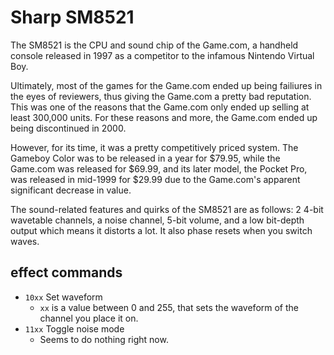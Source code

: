 # Sharp SM8521

The SM8521 is the CPU and sound chip of the Game.com, a handheld console released in 1997 as a competitor to the infamous Nintendo Virtual Boy.

Ultimately, most of the games for the Game.com ended up being failiures in the eyes of reviewers, thus giving the Game.com a pretty bad reputation. This was one of the reasons that the Game.com only ended up selling at least 300,000 units. For these reasons and more, the Game.com ended up being discontinued in 2000. 

However, for its time, it was a pretty competitively priced system. The Gameboy Color was to be released in a year for $79.95, while the Game.com was released for $69.99, and its later model, the Pocket Pro, was released in mid-1999 for $29.99 due to the Game.com's apparent significant decrease in value.

The sound-related features and quirks of the SM8521 are as follows: 2 4-bit wavetable channels, a noise channel, 5-bit volume, and a low bit-depth output which means it distorts a lot. It also phase resets when you switch waves.

## effect commands

- `10xx` Set waveform
  - `xx` is a value between 0 and 255, that sets the waveform of the channel you place it on.
- `11xx` Toggle noise mode
  - Seems to do nothing right now.
